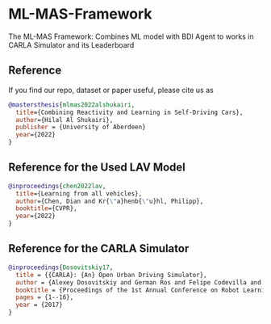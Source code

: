 # ML-MAS-Framework
 The ML-MAS Framework: Combines ML model with BDI Agent to works in CARLA Simulator and its Leaderboard


## Reference
If you find our repo, dataset or paper useful, please cite us as
```bibtex
@mastersthesis{mlmas2022alshukairi,
  title={Combining Reactivity and Learning in Self-Driving Cars},
  author={Hilal Al Shukairi},
  publisher = {University of Aberdeen}
  year={2022}
}
```

## Reference for the Used LAV Model
```bibtex
@inproceedings{chen2022lav,
  title={Learning from all vehicles},
  author={Chen, Dian and Kr{\"a}henb{\"u}hl, Philipp},
  booktitle={CVPR},
  year={2022}
}
```

## Reference for the CARLA Simulator
```bibtex
@inproceedings{Dosovitskiy17,
  title = {{CARLA}: {An} Open Urban Driving Simulator},
  author = {Alexey Dosovitskiy and German Ros and Felipe Codevilla and Antonio Lopez and Vladlen Koltun},
  booktitle = {Proceedings of the 1st Annual Conference on Robot Learning},
  pages = {1--16},
  year = {2017}
}
```
